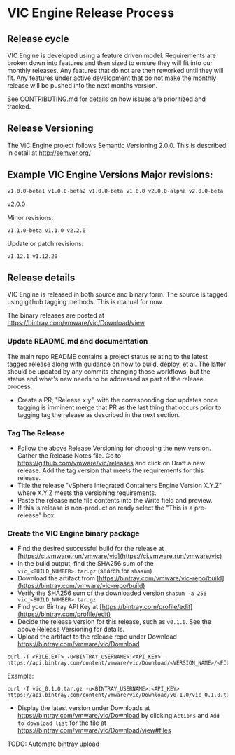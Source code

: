 # VIC Engine Release Process

## Release cycle

VIC Engine is developed using a feature driven model. Requirements are broken
down into features and then sized to ensure they will fit into our monthly
releases.  Any features that do not are then reworked until they will fit. Any
features under active development that do not make the monthly release will be
pushed into the next months version.  

See [CONTRIBUTING.md](../../CONTRIBUTING.md#reporting-bugs-and-creating-issues)
for details on how issues are prioritized and tracked.

## Release Versioning

The VIC Engine project follows Semantic Versioning 2.0.0. This is described in
detail at http://semver.org/

## Example VIC Engine Versions Major revisions:

    v1.0.0-beta1 v1.0.0-beta2 v1.0.0-beta v1.0.0 v2.0.0-alpha v2.0.0-beta
v2.0.0

Minor revisions:

    v1.1.0-beta v1.1.0 v2.2.0

Update or patch revisions:

    v1.12.1 v1.12.20

## Release details

VIC Engine is released in both source and binary form. The source is tagged
using github tagging methods. This is manual for now.

The binary releases are posted at https://bintray.com/vmware/vic/Download/view

### Update README.md and documentation

The main repo README contains a project status relating to the latest tagged
release along with guidance on how to build, deploy, et al. The latter should
be updated by any commits changing those workflows, but the status and what's
new needs to be addressed as part of the release process.

* Create a PR, "Release x.y", with the corresponding doc updates once tagging
  is imminent merge that PR as the last thing that occurs prior to tagging tag
  the release as described in the next section.

### Tag The Release

* Follow the above Release Versioning for choosing the new version.  Gather the
  Release Notes file.  Go to https://github.com/vmware/vic/releases and click
  on Draft a new release.  Add the tag version that meets the requirements for
  this release.
* Title the release "vSphere Integrated Containers Engine Version X.Y.Z" where 
  X.Y.Z meets the versioning requirements.
* Paste the release note file contents into the Write field and preview.
* If this is release is non-production ready select the "This is a pre-release"
  box.

### Create the VIC Engine binary package

* Find the desired successful build for the release at
  [https://ci.vmware.run/vmware/vic](https://ci.vmware.run/vmware/vic)
* In the build output, find the SHA256 sum of the `vic_<BUILD_NUMBER>.tar.gz`
  (search for `shasum`)
* Download the artifact from
    [https://bintray.com/vmware/vic-repo/build](https://bintray.com/vmware/vic-repo/build)
* Verify the SHA256 sum of the downloaded version
  ``` shasum -a 256 vic_<BUILD_NUMBER>.tar.gz ```
* Find your Bintray API Key at
    [https://bintray.com/profile/edit](https://bintray.com/profile/edit)
* Decide the release version for this release, such as `v0.1.0`. See the above
  Release Versioning for details.
* Upload the artifact to the release repo under Download
    https://bintray.com/vmware/vic/Download

``` 
curl -T <FILE.EXT> -u<BINTRAY_USERNAME>:<API_KEY>
https://api.bintray.com/content/vmware/vic/Download/<VERSION_NAME>/<FILE_TARGET_PATH>
```
  Example: 
``` 
curl -T vic_0.1.0.tar.gz -u<BINTRAY_USERNAME>:<API_KEY>
https://api.bintray.com/content/vmware/vic/Download/v0.1.0/vic_0.1.0.tar.gz
```
* Display the latest version under Downloads at
  https://bintray.com/vmware/vic/Download by clicking `Actions` and `Add to
  download list` for the file at https://bintray.com/vmware/vic/Download/view#files

TODO: Automate bintray upload
